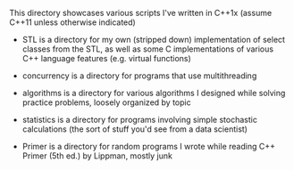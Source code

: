 This directory showcases various scripts I've written in C++1x (assume C++11 unless otherwise indicated)

- STL is a directory for my own (stripped down) implementation of select classes from the STL, as well as some C implementations of various C++ language features (e.g. virtual functions)

- concurrency is a directory for programs that use multithreading

- algorithms is a directory for various algorithms I designed while solving practice problems, loosely organized by topic

- statistics is a directory for programs involving simple stochastic calculations (the sort of stuff you'd see from a data scientist)

- Primer is a directory for random programs I wrote while reading C++ Primer (5th ed.) by Lippman, mostly junk
